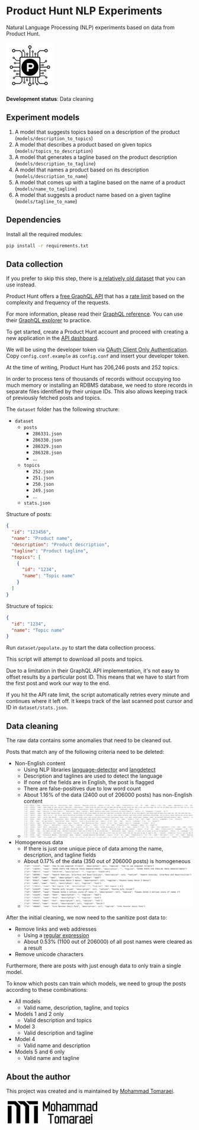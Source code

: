 # Product Hunt NLP Experiments
Natural Language Processing (NLP) experiments based on data from Product Hunt.

![Product Hunt NLP Experiments](assets/logo-128.png)

**Development status**: Data cleaning

## Experiment models

1. A model that suggests topics based on a description of the product (`models/description_to_topics`)
2. A model that describes a product based on given topics (`models/topics_to_description`)
3. A model that generates a tagline based on the product description (`models/description_to_tagline`)
4. A model that names a product based on its description (`models/description_to_name`)
5. A model that comes up with a tagline based on the name of a product (`models/name_to_tagline`)
6. A model that suggests a product name based on a given tagline (`models/tagline_to_name`)

## Dependencies

Install all the required modules:

```bash
pip install -r requirements.txt
``` 


## Data collection

If you prefer to skip this step, there is [a relatively old dataset](https://data.world/producthunt) that 
you can use instead.

Product Hunt offers a [free GraphQL API](https://api.producthunt.com/v2/docs) that has a 
[rate limit](https://api.producthunt.com/v2/docs/rate_limits/headers) based on the complexity and frequency of 
the requests.

For more information, please read their [GraphQL reference](http://api-v2-docs.producthunt.com.s3-website-us-east-1.amazonaws.com/operation/query/).
You can use their [GraphQL explorer](https://ph-graph-api-explorer.herokuapp.com/) to practice.

To get started, create a Product Hunt account and proceed with creating a new application in 
the [API dashboard](https://api.producthunt.com/v2/oauth/applications).

We will be using the developer token via [OAuth Client Only Authentication](https://api.producthunt.com/v2/docs/oauth_client_only_authentication/oauth_token_ask_for_client_level_token). 
Copy `config.conf.example` as `config.conf` and insert your developer token.

At the time of writing, Product Hunt has 206,246 posts and 252 topics.

In order to process tens of thousands of records without occupying too much memory or installing an RDBMS database, we 
need to store records in separate files identified by their unique IDs. This also allows keeping track of previously 
fetched posts and topics.

The `dataset` folder has the following structure:

- `dataset`
  - `posts`
    - `286331.json`
    - `286330.json`
    - `286329.json`
    - `286328.json`
    - ...
  - `topics`
    - `252.json`
    - `251.json`
    - `250.json`
    - `249.json`
    - ...
  - `stats.json`
    
Structure of posts:

```json
{
  "id": "123456",
  "name": "Product name",
  "description": "Product description",
  "tagline": "Product tagline",
  "topics": [
    {
      "id": "1234",
      "name": "Topic name"
    }
  ]
}
```

Structure of topics:

```json
{
  "id": "1234",
  "name": "Topic name"
}
```

Run `dataset/populate.py` to start the data collection process.

This script will attempt to download all posts and topics.

Due to a limitation in their GraphQL API implementation, it's not easy to offset results by a particular post ID. This
means that we have to start from the first post and work our way to the end.

If you hit the API rate limit, the script automatically retries every minute and continues where it left off. It 
keeps track of the last scanned post cursor and ID in `dataset/stats.json`.

## Data cleaning

The raw data contains some anomalies that need to be cleaned out.

Posts that match any of the following criteria need to be deleted:
* Non-English content
  - Using NLP libraries [language-detector](https://github.com/DanielJDufour/language-detector) and 
  [langdetect](https://github.com/Mimino666/langdetect)
  - Description and taglines are used to detect the language
  - If none of the fields are in English, the post is flagged
  - There are false-positives due to low word count
  - About 1.16% of the data (2400 out of 206000 posts) has non-English content
  - ![](assets/non-english-data.png)
* Homogeneous data
  - If there is just one unique piece of data among the name, description, and tagline fields
  - About 0.17% of the data (350 out of 206000 posts) is homogeneous
  - ![](assets/homogeneous-data.png)

After the initial cleaning, we now need to the sanitize post data to:

* Remove links and web addresses
  - Using a [regular expression](https://www.regextester.com/93652)
  - About 0.53% (1100 out of 206000) of all post names were cleared as a result
* Remove unicode characters

Furthermore, there are posts with just enough data to only train a single model.

To know which posts can train which models, we need to group the posts according to these combinations:

* All models
  * Valid name, description, tagline, and topics
* Models 1 and 2 only
  * Valid description and topics
* Model 3
  * Valid description and tagline
* Model 4
  * Valid name and description
* Models 5 and 6 only
  * Valid name and tagline

## About the author

This project was created and is maintained by [Mohammad Tomaraei](https://tomaraei.com).

[![Mohammad Tomaraei](https://raw.githubusercontent.com/themreza/themreza/master/logo-mini.png)](https://tomaraei.com)